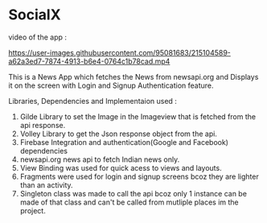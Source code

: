 # SocialX

video of the app :

https://user-images.githubusercontent.com/95081683/215104589-a62a3ed7-7874-4913-b6e4-0764c1b78cad.mp4

This is a News App which fetches the News from newsapi.org and Displays it on the screen with Login and Signup Authentication feature.

Libraries, Dependencies and Implementaion used :

1) Gilde Library to set the Image in the Imageview that is fetched from the api response.
2) Volley Library to get the Json response object from the api.
3) Firebase Integration and authentication(Google and Facebook) dependencies
4) newsapi.org news api to fetch Indian news only.
5) View Binding was used for quick acess to views and layouts.
6) Fragments were used for login and signup screens bcoz they are lighter than an activity.
7) Singleton class was made to call the api bcoz only 1 instance can be made of that class and can't be called from mutliple places im the project.

